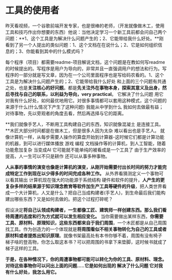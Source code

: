 # 工具的使用者

昨天看视频，一个谷歌前端开发专家，也是很棒的老师，（开发就像做木工，使用工具和技巧作出你想要的东西）他说：当他决定学习一个新工具前都会问自己两个问题：**1、这个工具是为解决什么问题产生的；2、它能带给我什么好处。**刚看到了另一个人提出的类似问题：1、这个文档在在说什么；2、它是如何组织信息的；3、你能看到其中的什么模式吗？

每个程序（项目）都需要readme-项目解说文档，这个问题是在教如何写readme的时候提出的。写程序是用户为导向的，非常并且一直强调用户的想法和行为。写程序的一部分就是写文章，因为在一个公司里面程序也是写给码农看的。1、这个工具是为解决什么问题产生的；2、它能带给我什么好处 和上面的三个问题有共通之处，也是**关注核心的好问题**。都是**先关注外在事物本身，探索其意义及出身，然后寻找与自己的联系，以利益为导向，very practical**。
它解决了什么问题 用它对我有什么好处，如何最优地用它。对很多事情都可以套用这种模式，这个问题的来源于什么(什么情况下产生了这种问题) 我能从中学到什么 我如何去做最有益；对待事物，先以旁观者的角度去看，然后再选择与它的距离。

**我们就像手艺人，不断用工具构建自己的东西，知识就像混凝土 是连接工具。**木匠大部分时间都是在做木工，但是很多人因为太杂 难以看出也是手艺人。
就像计算机一样，从每步需要人操作的算盘开始到计算器-这时候它们都是计算功能的机器，到可以进行媒体播放 游戏 编程 文档操作等的计算机，到人工智能，随着功能愈加复杂 当变成AI 它可能就不能单纯的被看成是一个工具了  由于生产效率的提高，人一生可以不只是耕作 还可以从事多种事物。

**人从事的事情的演变也像是计算机的演变，从刚开始需要付出长时间的努力才能完成特定工作到现在以少得多的时间完成各种工作。**
从外界看猜测定义一个事物可以看其输出 计算机现在强大的功能源于系统结构 硬件和软件的提升，**人产生的更复杂多样的结果源于知识理念教育等软件加生产工具等硬件的升级**，把人类世界看成一个大计算机，人又是什么？把自己当成构建者(手艺人)，到生命最后我们能构建出哪些东西？又是如何去做的。把这个过程打碎呢？

假设决定**将自己认领成构建者，一生都像工匠、建筑师一样创建东西。那么我们看待周遭的态度和行为方式就可以发生相应变化。**
当你需要做出某样东西，**你需要工具、原材料、原理知识，这些东西都来自于我们周围**，一个木匠都是从自己周围找工具。作为创造力的一个体现就是**将周围看似不相关事物转化为自己的工具或者原材料或者提炼出知识原理**。就像书架最高处有本书你够不着，周围有没有椅子 梯子啥的登高物，你怎么取这本书？可以把周围的书拿下来垫脚，这时候书就成了梯子这样的工具。

**于是，在各种情况下，你的周遭事物都可能可以转化为你的工具、原材料、理念。对待这些事物你可以问出上面的问题.....它是如何出现的 解决了什么问题 它对我有什么好处，我怎么用它。**